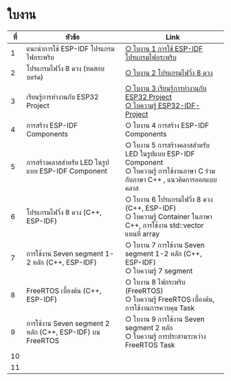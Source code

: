 # ใบงาน

|ที่|หัวข้อ|Link|
|----|----|---|
|1|แนะนำการใช้ ESP-IDF โปรแกรมไฟกระพริบ |[○ ใบงาน 1 การใช้ ESP-IDF โปรแกรมไฟกระพริบ](https://github.com/Special-Topics-Computer-2023/Special-Topics-Computer-2023-LabSheet-01)|
|2|โปรแกรมไฟวิ่ง 8 ดวง (ทดสอบบอร์ด) |[○ ใบงาน 2 โปรแกรมไฟวิ่ง 8 ดวง](https://github.com/Special-Topics-Computer-2023/Special-Topics-Computer-2023-LabSheet-02) |
|3|เรียนรู้การทำงานกับ ESP32 Project |[○ ใบงาน 3 เรียนรู้การทำงานกับ ESP32 Project](https://github.com/Special-Topics-Computer-2023/Special-Topics-Computer-2023-LabSheet-03)<br> [○ ใบความรู้ ESP32-IDF-Project](https://github.com/Special-Topics-Computer-2023/Lab-Sheets/assets/567256/c4eab575-1068-4acd-939b-5f049a456a21)|
|4|การสร้าง ESP-IDF Components |○ ใบงาน 4 การสร้าง ESP-IDF Components|
|5|การสร้างคลาสสำหรับ LED ในรูปแบบ ESP-IDF Component | ○ ใบงาน 5 การสร้างคลาสสำหรับ LED ในรูปแบบ ESP-IDF Component <br>○ ใบความรู้ การใช้งานภาษา C ร่วมกับภาษา C++ ,  แนวคิดการออกแบบคลาส|
|6|โปรแกรมไฟวิ่ง 8 ดวง  (C++, ESP-IDF) |○ ใบงาน 6 โปรแกรมไฟวิ่ง 8 ดวง  (C++, ESP-IDF) <br> ○ ใบความรู้ Container ในภาษา C++, การใช้งาน std::vector แทนที่ array|
|7|การใช้งาน Seven segment 1-2 หลัก (C++, ESP-IDF) |○ ใบงาน 7 การใช้งาน Seven segment 1-2 หลัก (C++, ESP-IDF)<br> ○ ใบความรู้ 7 segment |
|8|FreeRTOS เบื้องต้น (C++, ESP-IDF) |○ ใบงาน 8 ไฟกระพริบ (FreeRTOS)<br> ○ ใบความรู้ FreeRTOS เบื้องต้น, การใช้งานการควบคุม Task|
|9|การใช้งาน Seven segment 2 หลัก (C++, ESP-IDF) บน FreeRTOS |○ ใบงาน 9 การใช้งาน Seven segment 2 หลัก <br> ○ ใบความรู้ การประสานระหว่าง FreeRTOS Task|
|10| ||
|11| ||

